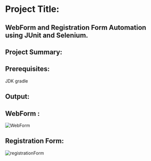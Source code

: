 # Project Title: 
## WebForm  and Registration Form Automation using JUnit and Selenium.

## Project Summary: 
#### 

## Prerequisites:
JDK
gradle


## Output:


## WebForm :
![WebForm](https://github.com/user-attachments/assets/35225668-9843-4489-883a-ac45ee1ff45b)



## Registration Form:
![registrationForm](https://github.com/user-attachments/assets/1134db78-48f6-4829-84d9-02afb858856a)


